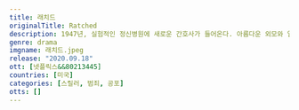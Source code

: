 ```yaml
---
title: 래치드
originalTitle: Ratched
description: 1947년, 실험적인 정신병원에 새로운 간호사가 들어온다. 아름다운 외모와 열정적인 면모의 밀드러드 래치드. 하지만 그녀의 마음 속에서는 섬뜩한 어둠이 숨겨져 있다.
genre: drama
imgname: 래치드.jpeg
release: "2020.09.18"
ott: [넷플릭스&&80213445]
countries: [미국]
categories: [스릴러, 범죄, 공포]
otts: []
---
```

